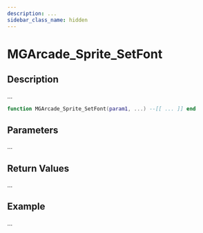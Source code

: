 ```yaml
---
description: ...
sidebar_class_name: hidden
---
```


# MGArcade_Sprite_SetFont

## Description

...

```lua
function MGArcade_Sprite_SetFont(param1, ...) --[[ ... ]] end
```

## Parameters

...

## Return Values

...

## Example

...

